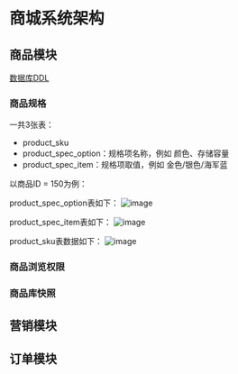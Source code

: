 # 商城系统架构

## 商品模块
[数据库DDL](sql/product_ddl.sql)

### 商品规格
一共3张表：
* product_sku
* product_spec_option：规格项名称，例如 颜色、存储容量
* product_spec_item：规格项取值，例如 金色/银色/海军蓝

以商品ID = 150为例：

product_spec_option表如下：
![image](https://user-images.githubusercontent.com/13992911/111977283-84127480-8b3d-11eb-9cb3-e315eae3991d.png)

product_spec_item表如下：
![image](https://user-images.githubusercontent.com/13992911/111977319-8ffe3680-8b3d-11eb-8720-350ae824a809.png)

product_sku表数据如下：
![image](https://user-images.githubusercontent.com/13992911/111977486-bf14a800-8b3d-11eb-9d2d-0f78b09fcc79.png)

### 商品浏览权限

### 商品库快照


## 营销模块

## 订单模块

